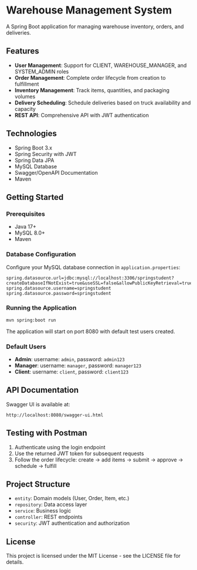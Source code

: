 # Warehouse Management System

A Spring Boot application for managing warehouse inventory, orders, and deliveries.

## Features

- **User Management**: Support for CLIENT, WAREHOUSE_MANAGER, and SYSTEM_ADMIN roles
- **Order Management**: Complete order lifecycle from creation to fulfillment
- **Inventory Management**: Track items, quantities, and packaging volumes
- **Delivery Scheduling**: Schedule deliveries based on truck availability and capacity
- **REST API**: Comprehensive API with JWT authentication

## Technologies

- Spring Boot 3.x
- Spring Security with JWT
- Spring Data JPA
- MySQL Database
- Swagger/OpenAPI Documentation
- Maven

## Getting Started

### Prerequisites

- Java 17+
- MySQL 8.0+
- Maven

### Database Configuration

Configure your MySQL database connection in `application.properties`:

```properties
spring.datasource.url=jdbc:mysql://localhost:3306/springstudent?createDatabaseIfNotExist=true&useSSL=false&allowPublicKeyRetrieval=true
spring.datasource.username=springstudent
spring.datasource.password=springstudent
```

### Running the Application

```bash
mvn spring:boot run
```

The application will start on port 8080 with default test users created.

### Default Users

- **Admin**: username: `admin`, password: `admin123`
- **Manager**: username: `manager`, password: `manager123`
- **Client**: username: `client`, password: `client123`

## API Documentation

Swagger UI is available at:
```
http://localhost:8080/swagger-ui.html
```

## Testing with Postman

1. Authenticate using the login endpoint
2. Use the returned JWT token for subsequent requests
3. Follow the order lifecycle: create → add items → submit → approve → schedule → fulfill

## Project Structure

- `entity`: Domain models (User, Order, Item, etc.)
- `repository`: Data access layer
- `service`: Business logic
- `controller`: REST endpoints
- `security`: JWT authentication and authorization

## License

This project is licensed under the MIT License - see the LICENSE file for details.
